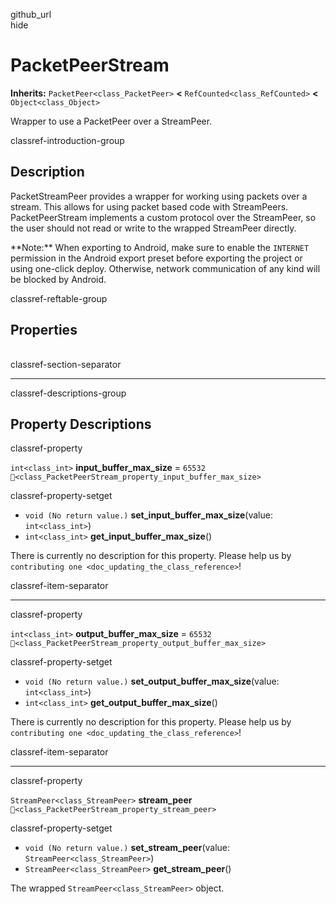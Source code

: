 github\_url  
hide

# PacketPeerStream

**Inherits:** `PacketPeer<class_PacketPeer>` **&lt;**
`RefCounted<class_RefCounted>` **&lt;** `Object<class_Object>`

Wrapper to use a PacketPeer over a StreamPeer.

classref-introduction-group

## Description

PacketStreamPeer provides a wrapper for working using packets over a
stream. This allows for using packet based code with StreamPeers.
PacketPeerStream implements a custom protocol over the StreamPeer, so
the user should not read or write to the wrapped StreamPeer directly.

\*\*Note:\*\* When exporting to Android, make sure to enable the
`INTERNET` permission in the Android export preset before exporting the
project or using one-click deploy. Otherwise, network communication of
any kind will be blocked by Android.

classref-reftable-group

## Properties

<table>
<tbody>
<tr>
</tr>
<tr>
</tr>
<tr>
</tr>
</tbody>
</table>

classref-section-separator

------------------------------------------------------------------------

classref-descriptions-group

## Property Descriptions

classref-property

`int<class_int>` **input\_buffer\_max\_size** = `65532`
`🔗<class_PacketPeerStream_property_input_buffer_max_size>`

classref-property-setget

-   `void (No return value.)` **set\_input\_buffer\_max\_size**(value:
    `int<class_int>`)
-   `int<class_int>` **get\_input\_buffer\_max\_size**()

There is currently no description for this property. Please help us by
`contributing one <doc_updating_the_class_reference>`!

classref-item-separator

------------------------------------------------------------------------

classref-property

`int<class_int>` **output\_buffer\_max\_size** = `65532`
`🔗<class_PacketPeerStream_property_output_buffer_max_size>`

classref-property-setget

-   `void (No return value.)` **set\_output\_buffer\_max\_size**(value:
    `int<class_int>`)
-   `int<class_int>` **get\_output\_buffer\_max\_size**()

There is currently no description for this property. Please help us by
`contributing one <doc_updating_the_class_reference>`!

classref-item-separator

------------------------------------------------------------------------

classref-property

`StreamPeer<class_StreamPeer>` **stream\_peer**
`🔗<class_PacketPeerStream_property_stream_peer>`

classref-property-setget

-   `void (No return value.)` **set\_stream\_peer**(value:
    `StreamPeer<class_StreamPeer>`)
-   `StreamPeer<class_StreamPeer>` **get\_stream\_peer**()

The wrapped `StreamPeer<class_StreamPeer>` object.
